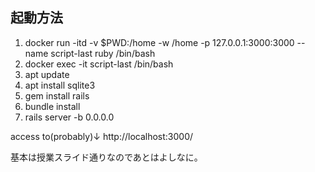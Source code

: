 ## 起動方法
1. docker run -itd -v $PWD:/home -w /home -p 127.0.0.1:3000:3000 --name script-last ruby /bin/bash
2. docker exec -it script-last /bin/bash
3. apt update
4. apt install sqlite3
5. gem install rails
6. bundle install
7. rails server -b 0.0.0.0

access to(probably)↓
http://localhost:3000/ 

基本は授業スライド通りなのであとはよしなに。
